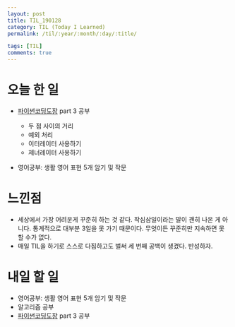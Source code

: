 ```yaml
---
layout: post
title: TIL_190128
category: TIL (Today I Learned)
permalink: /til/:year/:month/:day/:title/

tags: [TIL]
comments: true
---
```

# 오늘 한 일

- [파이썬코딩도장](https://dojang.io/course/view.php?id=7) part 3 공부
    - 두 점 사이의 거리
    - 예외 처리
    - 이터레이터 사용하기
    - 제너레이터 사용하기
    
- 영어공부: 생활 영어 표현 5개 암기 및 작문


# 느낀점

- 세상에서 가장 어려운게 꾸준히 하는 것 같다. 작심삼일이라는 말이 괜히 나온 게 아니다. 통계적으로 대부분 3일을 못 가기 때문이다. 무엇이든 꾸준히만 지속하면 못 할 수가 없다. 
- 매일 TIL을 하기로 스스로 다짐하고도 벌써 세 번째 공백이 생겼다. 반성하자. 

# 내일 할 일

- 영어공부: 생활 영어 표현 5개 암기 및 작문
- 알고리즘 공부
- [파이썬코딩도장](https://dojang.io/course/view.php?id=7) part 3 공부
